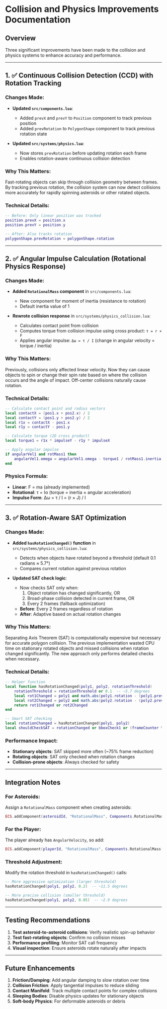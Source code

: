 # Collision and Physics Improvements Documentation

## Overview
Three significant improvements have been made to the collision and physics systems to enhance accuracy and performance.

---

## 1. ✅ Continuous Collision Detection (CCD) with Rotation Tracking

### Changes Made:
- **Updated `src/components.lua`**:
  - Added `prevX` and `prevY` to `Position` component to track previous position
  - Added `prevRotation` to `PolygonShape` component to track previous rotation state

- **Updated `src/systems/physics.lua`**:
  - Now stores `prevRotation` before updating rotation each frame
  - Enables rotation-aware continuous collision detection

### Why This Matters:
Fast-rotating objects can skip through collision geometry between frames. By tracking previous rotation, the collision system can now detect collisions more accurately for rapidly spinning asteroids or other rotated objects.

### Technical Details:
```lua
-- Before: Only linear position was tracked
position.prevX = position.x
position.prevY = position.y

-- After: Also tracks rotation
polygonShape.prevRotation = polygonShape.rotation
```

---

## 2. ✅ Angular Impulse Calculation (Rotational Physics Response)

### Changes Made:
- **Added `RotationalMass` component** in `src/components.lua`:
  - New component for moment of inertia (resistance to rotation)
  - Default inertia value of 1

- **Rewrote collision response** in `src/systems/physics_collision.lua`:
  - Calculates contact point from collision
  - Computes torque from collision impulse using cross product: `τ = r × F`
  - Applies angular impulse: `Δω = τ / I` (change in angular velocity = torque / inertia)

### Why This Matters:
Previously, collisions only affected linear velocity. Now they can cause objects to spin or change their spin rate based on where the collision occurs and the angle of impact. Off-center collisions naturally cause rotation.

### Technical Details:
```lua
-- Calculate contact point and radius vectors
local contactX = (pos1.x + pos2.x) / 2
local contactY = (pos1.y + pos2.y) / 2
local r1x = contactX - pos1.x
local r1y = contactY - pos1.y

-- Calculate torque (2D cross product)
local torque1 = r1x * impulseY - r1y * impulseX

-- Apply angular impulse
if angularVel1 and rotMass1 then
    angularVel1.omega = angularVel1.omega - torque1 / rotMass1.inertia
end
```

### Physics Formula:
- **Linear**: F = ma (already implemented)
- **Rotational**: τ = Iα (torque = inertia × angular acceleration)
- **Impulse Form**: Δω = τ / I = (r × J) / I

---

## 3. ✅ Rotation-Aware SAT Optimization

### Changes Made:
- **Added `hasRotationChanged()` function** in `src/systems/physics_collision.lua`:
  - Detects when objects have rotated beyond a threshold (default 0.1 radians ≈ 5.7°)
  - Compares current rotation against previous rotation

- **Updated SAT check logic**:
  - Now checks SAT only when:
    1. Object rotation has changed significantly, OR
    2. Broad-phase collision detected in current frame, OR
    3. Every 2 frames (fallback optimization)
  - **Before**: Every 2 frames regardless of rotation
  - **After**: Adaptive based on actual rotation changes

### Why This Matters:
Separating Axis Theorem (SAT) is computationally expensive but necessary for accurate polygon collision. The previous implementation wasted CPU time on stationary rotated objects and missed collisions when rotation changed significantly. The new approach only performs detailed checks when necessary.

### Technical Details:
```lua
-- Helper function
local function hasRotationChanged(poly1, poly2, rotationThreshold)
    rotationThreshold = rotationThreshold or 0.1  -- ~5.7 degrees
    local rot1Changed = poly1 and math.abs(poly1.rotation - (poly1.prevRotation or 0)) > rotationThreshold or false
    local rot2Changed = poly2 and math.abs(poly2.rotation - (poly2.prevRotation or 0)) > rotationThreshold or false
    return rot1Changed or rot2Changed
end

-- Smart SAT checking
local rotationChanged = hasRotationChanged(poly1, poly2)
local shouldCheckSAT = rotationChanged or bboxCheck1 or (frameCounter % 2) == 0
```

### Performance Impact:
- **Stationary objects**: SAT skipped more often (~75% frame reduction)
- **Rotating objects**: SAT only checked when rotation changes
- **Collision-prone objects**: Always checked for safety

---

## Integration Notes

### For Asteroids:
Assign a `RotationalMass` component when creating asteroids:
```lua
ECS.addComponent(asteroidId, "RotationalMass", Components.RotationalMass(2.5))
```

### For the Player:
The player already has `AngularVelocity`, so add:
```lua
ECS.addComponent(playerId, "RotationalMass", Components.RotationalMass(1.5))
```

### Threshold Adjustment:
Modify the rotation threshold in `hasRotationChanged()` calls:
```lua
-- More aggressive optimization (larger threshold)
hasRotationChanged(poly1, poly2, 0.2)  -- ~11.5 degrees

-- More precise collision (smaller threshold)
hasRotationChanged(poly1, poly2, 0.05)  -- ~2.9 degrees
```

---

## Testing Recommendations

1. **Test asteroid-to-asteroid collisions**: Verify realistic spin-up behavior
2. **Test fast-rotating objects**: Confirm no collision misses
3. **Performance profiling**: Monitor SAT call frequency
4. **Visual inspection**: Ensure asteroids rotate naturally after impacts

---

## Future Enhancements

1. **Friction/Damping**: Add angular damping to slow rotation over time
2. **Collision Friction**: Apply tangential impulses to reduce sliding
3. **Contact Manifold**: Track multiple contact points for complex collisions
4. **Sleeping Bodies**: Disable physics updates for stationary objects
5. **Soft-body Physics**: For deformable asteroids or debris

